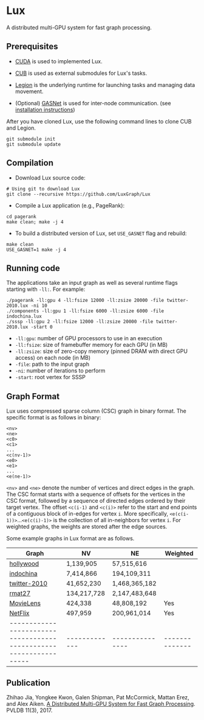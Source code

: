 Lux
========================
A distributed multi-GPU system for fast graph processing.

Prerequisites
-------------
* [CUDA](https://developer.nvidia.com/cuda-zone) is used to implemented Lux.

* [CUB](http://nvlabs.github.io/cub/) is used as external submodules for Lux's tasks.

* [Legion](http://legion.stanford.edu/) is the underlying runtime for launching tasks and managing data movement.

* (Optional) [GASNet](http://gasnet.lbl.gov) is used for inter-node communication. (see [installation instructions](http://legion.stanford.edu/gasnet/))

After you have cloned Lux, use the following command lines to clone CUB and Legion. 
```
git submodule init
git submodule update
```

Compilation
-----------
* Download Lux source code:
```
# Using git to download Lux
git clone --recursive https://github.com/LuxGraph/Lux
```
* Compile a Lux application (e.g., PageRank):
```
cd pagerank
make clean; make -j 4
```
* To build a distributed version of Lux, set `USE_GASNET` flag and rebuild:
```
make clean
USE_GASNET=1 make -j 4
```

Running code
------------
The applications take an input graph as well as several runtime flags starting with `-ll:`. For example:
```
./pagerank -ll:gpu 4 -ll:fsize 12000 -ll:zsize 20000 -file twitter-2010.lux -ni 10
./components -ll:gpu 1 -ll:fsize 6000 -ll:zsize 6000 -file indochina.lux
./sssp -ll:gpu 2 -ll:fsize 12000 -ll:zsize 20000 -file twitter-2010.lux -start 0
```
* `-ll:gpu`: number of GPU processors to use in an execution 
* `-ll:fsize`: size of framebuffer memory for each GPU (in MB) 
* `-ll:zsize`: size of zero-copy memory (pinned DRAM with direct GPU access) on each node (in MB)
* `-file`: path to the input graph
* `-ni`: number of iterations to perform
* `-start`: root vertex for SSSP

Graph Format
------------
Lux uses compressed sparse column (CSC) graph in binary format. The specific format is as follows in binary:
```
<nv>
<ne>
<c0>
<c1>
...
<c(nv-1)>
<e0>
<e1>
...
<e(ne-1)>
```
`<nv>` and `<ne>` denote the number of vertices and direct edges in the graph.
The CSC format starts with a sequence of offsets for the vertices in the CSC format, followed by a sequence of directed edges ordered by their target vertex.
The offset `<c(i-1)` and `<c(i)>` refer to the start and end points of a contiguous block of in-edges for vertex `i`.
More specifically, `<e(c(i-1))>`...`<e(c(i)-1)>` is the collection of all in-neighbors for vertex `i`.
For weighted graphs, the weights are stored after the edge sources.

Some example graphs in Lux format are as follows.

| **Graph**                                                       |  **NV**     | **NE**        | **Weighted** |
|-----------------------------------------------------------------|-------------|---------------|--------------|
| [hollywood](http://sapling.stanford.edu/~zhihao/hollywood.lux)  | 1,139,905   | 57,515,616    |              |
| [indochina](http://sapling.stanford.edu/~zhihao/indochina.lux)  | 7,414,866   | 194,109,311   |              |
| [twitter-2010](http://sapling.stanford.edu/~zhihao/twitter.lux) | 41,652,230  | 1,468,365,182 |              |
| [rmat27](http://sapling.stanford.edu/~zhihao/rmat.lux)          | 134,217,728 | 2,147,483,648 |              |
| [MovieLens](http://sapling.stanford.edu/~zhihao/movielens.lux)  | 424,338     | 48,808,192    | Yes          |
| [NetFlix](http://sapling.stanford.edu/~zhihao/netflix.lux)      | 497,959     | 200,961,014   | Yes          |
|-----------------------------------------------------------------|-------------|---------------|--------------|


Publication
-----------
Zhihao Jia, Yongkee Kwon, Galen Shipman, Pat McCormick, Mattan Erez, and Alex Aiken. [A Distributed Multi-GPU System for Fast Graph Processing](http://www.vldb.org/pvldb/vol11/p297-jia.pdf). PVLDB 11(3), 2017.
